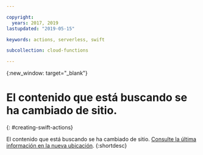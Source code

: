 ```yaml
---

copyright:
  years: 2017, 2019
lastupdated: "2019-05-15"

keywords: actions, serverless, swift

subcollection: cloud-functions

---
```



{:new_window: target="_blank"}
# El contenido que está buscando se ha cambiado de sitio.
{: #creating-swift-actions}

El contenido que está buscando se ha cambiado de sitio. [Consulte la última información en la nueva ubicación](/docs/openwhisk?topic=cloud-functions-prep#prep_swift).
{:shortdesc}
